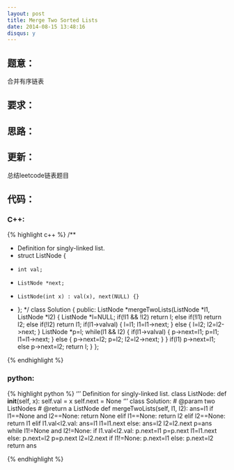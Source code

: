 ```yaml
---
layout: post
title: Merge Two Sorted Lists
date: 2014-08-15 13:48:16
disqus: y
---
```


## 题意：
合并有序链表

## 要求：


## 思路：

## 更新：
总结leetcode链表题目

## 代码：

### C++:

{% highlight c++ %}
/**
 * Definition for singly-linked list.
 * struct ListNode {
 *     int val;
 *     ListNode *next;
 *     ListNode(int x) : val(x), next(NULL) {}
 * };
 */
class Solution {
public:
    ListNode *mergeTwoLists(ListNode *l1, ListNode *l2) {
        ListNode *l=NULL;
        if(!l1 && !l2)
            return l;
        else if(!l1)
            return l2;
        else if(!l2)
            return l1;
        if(l1->val<l2->val)
        {
            l=l1;
            l1=l1->next;
        }
        else
        {
            l=l2;
            l2=l2->next;
        }
        ListNode *p=l;
        while(l1 && l2)
        {
            if(l1->val<l2->val)
            {
                p->next=l1;
                p=l1;
                l1=l1->next;
            }
            else
            {
                p->next=l2;
                p=l2;
                l2=l2->next;
            }
        }
        if(l1)
            p->next=l1;
        else
            p->next=l2;
        return l;
    }
};


 {% endhighlight %}
### python:

{% highlight python %}
‘’’
 Definition for singly-linked list.
 class ListNode:
     def __init__(self, x):
         self.val = x
         self.next = None
‘’’
class Solution:
    # @param two ListNodes
    # @return a ListNode
    def mergeTwoLists(self, l1, l2):
        ans=l1
        if l1==None and l2==None:
            return None
        elif l1==None:
            return l2
        elif l2==None:
            return l1
        elif l1.val<l2.val:
            ans=l1
            l1=l1.next
        else:
            ans=l2
            l2=l2.next
        p=ans
        while l1!=None and l2!=None:
            if l1.val<l2.val:
                p.next=l1
                p=p.next
                l1=l1.next
            else:
                p.next=l2
                p=p.next
                l2=l2.next
        if l1!=None:
            p.next=l1
        else:
            p.next=l2
        return ans
            
 {% endhighlight %}
